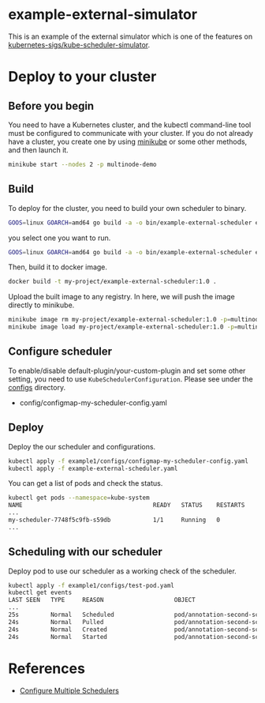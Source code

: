 # example-external-simulator
This is an example of the external simulator which is one of the features on [kubernetes-sigs/kube-scheduler-simulator](https://github.com/kubernetes-sigs/kube-scheduler-simulator).

# Deploy to your cluster
## Before you begin
You need to have a Kubernetes cluster, and the kubectl command-line tool must be configured to communicate with your cluster.
If you do not already have a cluster, you create one by using [minikube](https://minikube.sigs.k8s.io/docs/tutorials/multi_node/) or some other methods, and then launch it.
```sh
minikube start --nodes 2 -p multinode-demo
```

## Build
To deploy for the cluster, you need to build your own scheduler to binary.
```sh
GOOS=linux GOARCH=amd64 go build -a -o bin/example-external-scheduler example1/main.go
```
you select one you want to run.
```sh
GOOS=linux GOARCH=amd64 go build -a -o bin/example-external-scheduler example2/main.go
```



Then, build it to docker image.
```sh
docker build -t my-project/example-external-scheduler:1.0 .
```
Upload the built image to any registry. In here, we will push the image directly to minikube.
```sh
minikube image rm my-project/example-external-scheduler:1.0 -p=multinode-demo
minikube image load my-project/example-external-scheduler:1.0 -p=multinode-demo
```

## Configure scheduler
To enable/disable default-plugin/your-custom-plugin and set some other setting, you need to use `KubeSchedulerConfiguration`.
Please see under the [configs](/configs) directory.
- config/configmap-my-scheduler-config.yaml

## Deploy
Deploy the our scheduler and configurations.
```sh
kubectl apply -f example1/configs/configmap-my-scheduler-config.yaml
kubectl apply -f example-external-scheduler.yaml
 ```
You can get a list of pods and check the status.
```sh
kubectl get pods --namespace=kube-system
NAME                                     READY   STATUS    RESTARTS      AGE
...
my-scheduler-7748f5c9fb-s59db            1/1     Running   0             20s
...
```

## Scheduling with our scheduler
Deploy pod to use our scheduler as a working check of the scheduler.
```sh
kubectl apply -f example1/configs/test-pod.yaml
kubectl get events
LAST SEEN   TYPE     REASON                    OBJECT                            MESSAGE
...
25s         Normal   Scheduled                 pod/annotation-second-scheduler   Successfully assigned default/annotation-second-scheduler to multinode-demo-m02
24s         Normal   Pulled                    pod/annotation-second-scheduler   Container image "registry.k8s.io/pause:2.0" already present on machine
24s         Normal   Created                   pod/annotation-second-scheduler   Created container pod-with-second-annotation-container
24s         Normal   Started                   pod/annotation-second-scheduler   Started container pod-with-second-annotation-container
```

# References
- [Configure Multiple Schedulers](https://kubernetes.io/docs/tasks/extend-kubernetes/configure-multiple-schedulers/)

